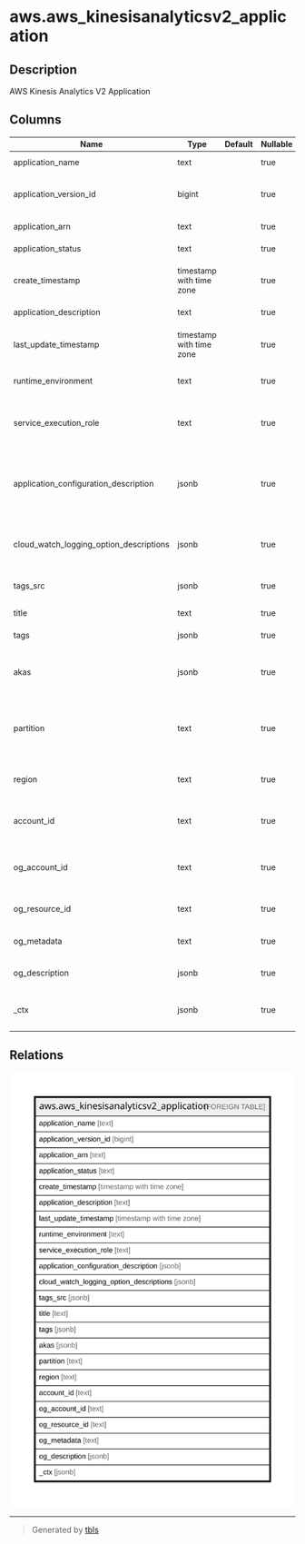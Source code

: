 # aws.aws_kinesisanalyticsv2_application

## Description

AWS Kinesis Analytics V2 Application

## Columns

| Name | Type | Default | Nullable | Children | Parents | Comment |
| ---- | ---- | ------- | -------- | -------- | ------- | ------- |
| application_name | text |  | true |  |  | The name of the application. |
| application_version_id | bigint |  | true |  |  | Provides the current application version. |
| application_arn | text |  | true |  |  | The ARN of the application. |
| application_status | text |  | true |  |  | The status of the application. |
| create_timestamp | timestamp with time zone |  | true |  |  | The current timestamp when the application was created. |
| application_description | text |  | true |  |  | The description of the application. |
| last_update_timestamp | timestamp with time zone |  | true |  |  | The current timestamp when the application was last updated. |
| runtime_environment | text |  | true |  |  | The runtime environment for the application. |
| service_execution_role | text |  | true |  |  | Specifies the IAM role that the application uses to access external resources. |
| application_configuration_description | jsonb |  | true |  |  | Provides details about the application's Java, SQL, or Scala code and starting parameters. |
| cloud_watch_logging_option_descriptions | jsonb |  | true |  |  | Describes the application Amazon CloudWatch logging options. |
| tags_src | jsonb |  | true |  |  | The key-value tags assigned to the application. |
| title | text |  | true |  |  | Title of the resource. |
| tags | jsonb |  | true |  |  | A map of tags for the resource. |
| akas | jsonb |  | true |  |  | Array of globally unique identifier strings (also known as) for the resource. |
| partition | text |  | true |  |  | The AWS partition in which the resource is located (aws, aws-cn, or aws-us-gov). |
| region | text |  | true |  |  | The AWS Region in which the resource is located. |
| account_id | text |  | true |  |  | The AWS Account ID in which the resource is located. |
| og_account_id | text |  | true |  |  | The Platform Account ID in which the resource is located. |
| og_resource_id | text |  | true |  |  | The unique ID of the resource in opengovernance. |
| og_metadata | text |  | true |  |  | Platform Metadata of the AWS resource. |
| og_description | jsonb |  | true |  |  | The full model description of the resource |
| _ctx | jsonb |  | true |  |  | Steampipe context in JSON form, e.g. connection_name. |

## Relations

![er](aws.aws_kinesisanalyticsv2_application.svg)

---

> Generated by [tbls](https://github.com/k1LoW/tbls)
